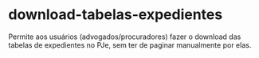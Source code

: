 # download-tabelas-expedientes
Permite aos usuários (advogados/procuradores) fazer o download das tabelas de expedientes no PJe, sem ter de paginar manualmente por elas.
